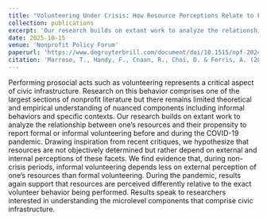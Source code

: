 ```yaml
---
title: "Volunteering Under Crisis: How Resource Perceptions Relate to Formal and Informal Civic Participation Before and During COVID-19"
collection: publications
excerpt: 'Our research builds on extant work to analyze the relationship between one’s resources and their propensity to report formal or informal volunteering before and during the COVID-19 pandemic.'
date: 2025-10-15
venue: 'Nonprofit Policy Forum'
paperurl: 'https://www.degruyterbrill.com/document/doi/10.1515/npf-2024-0051/html'
citation: 'Marrese, T., Handy, F., Cnaan, R., Choi, D. & Ferris, A. (2025). Volunteering Under Crisis: How Resource Perceptions Relates to Formal and Informal Civic Participation Before and During COVID-19. <i> Nonprofit Policy Forum.</i> https://doi.org/10.1515/npf-2024-0051'
---
```

Performing prosocial acts such as volunteering represents a critical aspect of civic infrastructure. Research on this behavior comprises one of the largest sections of nonprofit literature but there remains limited theoretical and empirical understanding of nuanced components including informal behaviors and specific contexts. Our research builds on extant work to analyze the relationship between one’s resources and their propensity to report formal or informal volunteering before and during the COVID-19 pandemic. Drawing inspiration from recent critiques, we hypothesize that resources are not objectively determined but rather depend on external and internal perceptions of these facets. We find evidence that, during non-crisis periods, informal volunteering depends less on external perception of one’s resources than formal volunteering. During the pandemic, results again support that resources are perceived differently relative to the exact volunteer behavior being performed. Results speak to researchers interested in understanding the microlevel components that comprise civic infrastructure.
